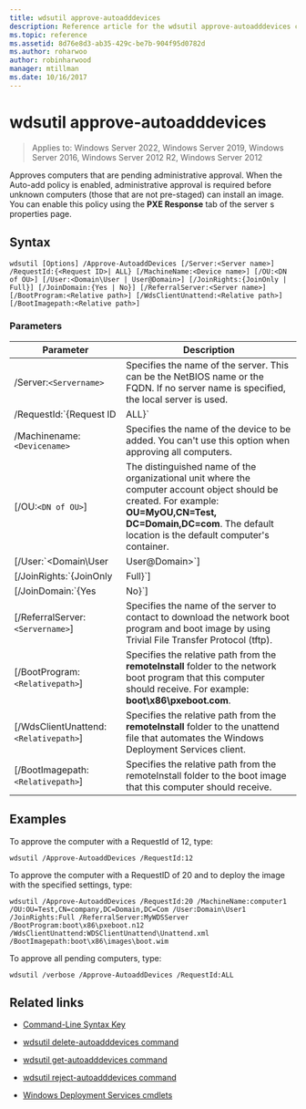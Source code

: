 ```yaml
---
title: wdsutil approve-autoadddevices
description: Reference article for the wdsutil approve-autoadddevices command, which approves computers that are pending administrative approval.
ms.topic: reference
ms.assetid: 8d76e8d3-ab35-429c-be7b-904f95d0782d
ms.author: roharwoo
author: robinharwood
manager: mtillman
ms.date: 10/16/2017
---
```


# wdsutil approve-autoadddevices

>Applies to: Windows Server 2022, Windows Server 2019, Windows Server 2016, Windows Server 2012 R2, Windows Server 2012

Approves computers that are pending administrative approval. When the Auto-add policy is enabled, administrative approval is required before unknown computers (those that are not pre-staged) can install an image. You can enable this policy using the **PXE Response** tab of the server s properties page.

## Syntax

```
wdsutil [Options] /Approve-AutoaddDevices [/Server:<Server name>] /RequestId:{<Request ID>| ALL} [/MachineName:<Device name>] [/OU:<DN of OU>] [/User:<Domain\User | User@Domain>] [/JoinRights:{JoinOnly | Full}] [/JoinDomain:{Yes | No}] [/ReferralServer:<Server name>] [/BootProgram:<Relative path>] [/WdsClientUnattend:<Relative path>] [/BootImagepath:<Relative path>]
```

### Parameters

| Parameter | Description |
|--|--|
| /Server:`<Servername>` | Specifies the name of the server. This can be the NetBIOS name or the FQDN. If no server name is specified, the local server is used. |
| /RequestId:`{Request ID|ALL}` | Specifies the request ID assigned to the pending computer. Specify **ALL** to approve all pending computers. |
| /Machinename:`<Devicename>` | Specifies the name of the device to be added. You can't use this option when approving all computers. |
| [/OU:`<DN of OU>`] | The distinguished name of the organizational unit where the computer account object should be created. For example: **OU=MyOU,CN=Test, DC=Domain,DC=com**. The default location is the default computer's container. |
| [/User:`<Domain\User|User@Domain>`] | Sets permissions on the computer account object to give the specified user the necessary rights to join the computer to the domain. |
| [/JoinRights:`{JoinOnly|Full}`] | Specifies the type of rights to be assigned to the user.<ul><li>**JoinOnly** - Requires the administrator to reset the computer account before the user can join the computer to the domain.</li><li>**Full** - Gives full access to the user, which includes the right to join the computer to the domain. |
| [/JoinDomain:`{Yes|No}`] | Specifies whether the computer should be joined to the domain as this computer account during operating system installation. The default value is **Yes**. |
| [/ReferralServer:`<Servername>`] | Specifies the name of the server to contact to download the network boot program and boot image by using Trivial File Transfer Protocol (tftp). |
| [/BootProgram:`<Relativepath>`] | Specifies the relative path from the **remoteInstall** folder to the network boot program that this computer should receive. For example: **boot\x86\pxeboot.com**. |
| [/WdsClientUnattend:`<Relativepath>`] | Specifies the relative path from the **remoteInstall** folder to the unattend file that automates the Windows Deployment Services client. |
| [/BootImagepath:`<Relativepath>`] | Specifies the relative path from the remoteInstall folder to the boot image that this computer should receive. |

## Examples

To approve the computer with a RequestId of 12, type:

```
wdsutil /Approve-AutoaddDevices /RequestId:12
```

To approve the computer with a RequestID of 20 and to deploy the image with the specified settings, type:

```
wdsutil /Approve-AutoaddDevices /RequestId:20 /MachineName:computer1 /OU:OU=Test,CN=company,DC=Domain,DC=Com /User:Domain\User1
/JoinRights:Full /ReferralServer:MyWDSServer /BootProgram:boot\x86\pxeboot.n12 /WdsClientUnattend:WDSClientUnattend\Unattend.xml /BootImagepath:boot\x86\images\boot.wim
```

To approve all pending computers, type:

```
wdsutil /verbose /Approve-AutoaddDevices /RequestId:ALL
```

## Related links

- [Command-Line Syntax Key](command-line-syntax-key.md)

- [wdsutil delete-autoadddevices command](wdsutil-delete-autoadddevices.md)

- [wdsutil get-autoadddevices command](wdsutil-get-autoadddevices.md)

- [wdsutil reject-autoadddevices command](wdsutil-reject-autoadddevices.md)

- [Windows Deployment Services cmdlets](/powershell/module/wds)
